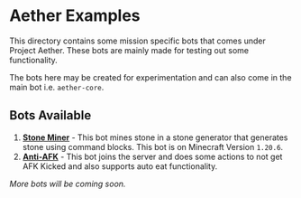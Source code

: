 # Aether Examples

This directory contains some mission specific bots that comes under Project Aether. These bots are mainly made for 
testing out some functionality.

The bots here may be created for experimentation and can also come in the main bot i.e. `aether-core`.

## Bots Available

1. [**Stone Miner**](./stone-miner) - This bot mines stone in a stone generator that generates stone using command 
    blocks. This bot is on Minecraft Version `1.20.6`.
2. [**Anti-AFK**](./anti-afk) - This bot joins the server and does some actions to not get AFK Kicked and
    also supports auto eat functionality.

_More bots will be coming soon._